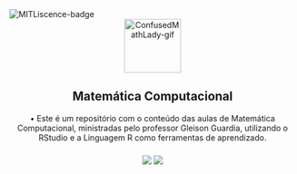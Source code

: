 <div align="left">
  <img src="https://img.shields.io/github/license/juletopi/Matematica_Computacional" alt="MITLiscence-badge">

<div align="center">
  <a href="https://emoji.gg/emoji/7244_ConfusedMathLady"><img src="https://cdn3.emoji.gg/emojis/7244_ConfusedMathLady.gif" width="100px"height="95px" alt="ConfusedMathLady-gif"></a>
  <h2 align="center">Matemática Computacional</h2>

<div align="center">
• Este é um repositório com o conteúdo das aulas de Matemática Computacional, ministradas pelo professor Gleison Guardia, utilizando o RStudio e a Linguagem R como ferramentas de aprendizado.
</div>

###

<div align="center">
   <a href="https://www.rstudio.com/about/"><img src="https://img.shields.io/badge/Made%20with%20IDE:-RStudio%20-gray.svg?colorA=7a97b2&amp;colorB=76aada&amp;style=for-the-badge" style="max-width: 100%;"></a>
   <a href="https://r-lang.com/what-is-r-language/"><img src="https://img.shields.io/badge/And%20made%20with%20language:-R%20-gray.svg?colorA=5986c7&amp;colorB=1F65CC&amp;style=for-the-badge" style="max-width: 100%;"></a>
</div>
